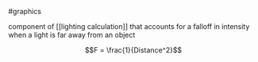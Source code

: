 
#graphics

component of [[lighting calculation]] that accounts for a falloff in intensity when a light is far away from an object

$$F = \frac{1}{Distance^2}$$
